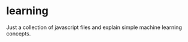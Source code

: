learning
========

Just a collection of javascript files and explain simple machine learning concepts.
